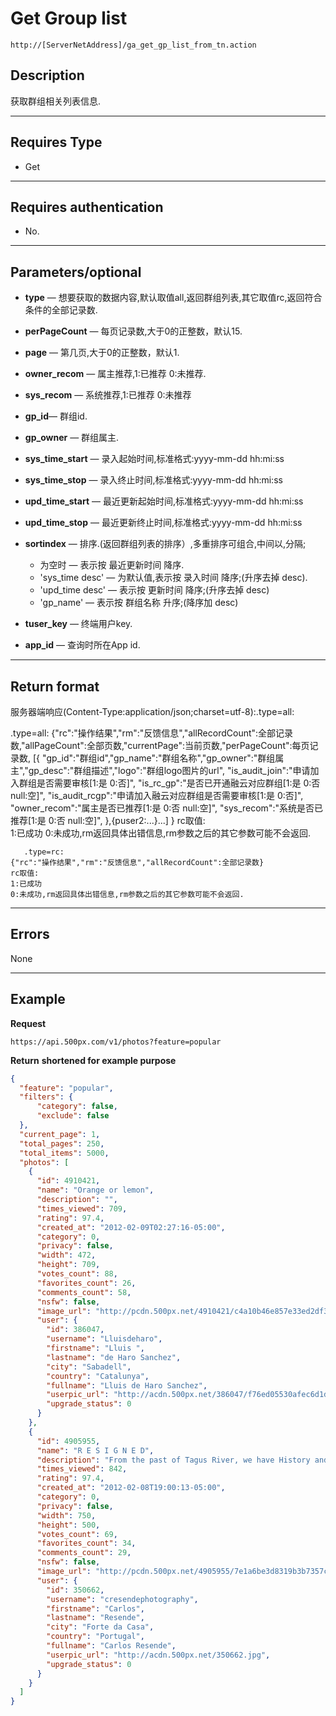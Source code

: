 # Get Group list
    http://[ServerNetAddress]/ga_get_gp_list_from_tn.action

## Description
获取群组相关列表信息.

***

## Requires Type

* Get

***
## Requires authentication
* No.

***

## Parameters/optional
- **type** — 想要获取的数据内容,默认取值all,返回群组列表,其它取值rc,返回符合条件的全部记录数.
 - **perPageCount** — 每页记录数,大于0的正整数，默认15.
- **page** — 第几页,大于0的正整数，默认1.
- **owner_recom** — 属主推荐,1:已推荐 0:未推荐.
- **sys_recom** — 系统推荐,1:已推荐 0:未推荐
- **gp_id**— 群组id.
- **gp_owner** — 群组属主.
- **sys_time_start** — 录入起始时间,标准格式:yyyy-mm-dd hh:mi:ss
- **sys_time_stop** — 录入终止时间,标准格式:yyyy-mm-dd hh:mi:ss
- **upd_time_start** — 最近更新起始时间,标准格式:yyyy-mm-dd hh:mi:ss
- **upd_time_stop** — 最近更新终止时间,标准格式:yyyy-mm-dd hh:mi:ss
- **sortindex** — 排序.(返回群组列表的排序）,多重排序可组合,中间以,分隔;
    - 为空时 — 表示按 最近更新时间 降序.
    - 'sys_time desc' — 为默认值,表示按 录入时间 降序;(升序去掉 desc).
    - 'upd_time desc' — 表示按 更新时间 降序;(升序去掉 desc)
    - 'gp_name' — 表示按 群组名称 升序;(降序加 desc)

- **tuser_key** — 终端用户key.
- **app_id** — 查询时所在App id.


***

## Return format
服务器端响应(Content-Type:application/json;charset=utf-8):.type=all:

.type=all:
	{"rc":"操作结果","rm":"反馈信息","allRecordCount":全部记录数,"allPageCount":全部页数,"currentPage":当前页数,"perPageCount":每页记录数,
		[{
		"gp_id":"群组id","gp_name":"群组名称","gp_owner":"群组属主","gp_desc":"群组描述","logo":"群组logo图片的url",
		"is_audit_join":"申请加入群组是否需要审核[1:是 0:否]",
		"is_rc_gp":"是否已开通融云对应群组[1:是 0:否 null:空]",
		"is_audit_rcgp":"申请加入融云对应群组是否需要审核[1:是 0:否]",
		"owner_recom":"属主是否已推荐[1:是 0:否 null:空]",
		"sys_recom":"系统是否已推荐[1:是 0:否 null:空]",
		},{puser2:...}...]
	}
	rc取值:	
	1:已成功
	0:未成功,rm返回具体出错信息,rm参数之后的其它参数可能不会返回.


       .type=rc:
	{"rc":"操作结果","rm":"反馈信息","allRecordCount":全部记录数}
	rc取值:	
	1:已成功
	0:未成功,rm返回具体出错信息,rm参数之后的其它参数可能不会返回.
***

## Errors
None

***

## Example
**Request**

    https://api.500px.com/v1/photos?feature=popular

**Return** __shortened for example purpose__
``` json
{
  "feature": "popular",
  "filters": {
      "category": false,
      "exclude": false
  },
  "current_page": 1,
  "total_pages": 250,
  "total_items": 5000,
  "photos": [
    {
      "id": 4910421,
      "name": "Orange or lemon",
      "description": "",
      "times_viewed": 709,
      "rating": 97.4,
      "created_at": "2012-02-09T02:27:16-05:00",
      "category": 0,
      "privacy": false,
      "width": 472,
      "height": 709,
      "votes_count": 88,
      "favorites_count": 26,
      "comments_count": 58,
      "nsfw": false,
      "image_url": "http://pcdn.500px.net/4910421/c4a10b46e857e33ed2df35749858a7e45690dae7/2.jpg",
      "user": {
        "id": 386047,
        "username": "Lluisdeharo",
        "firstname": "Lluis ",
        "lastname": "de Haro Sanchez",
        "city": "Sabadell",
        "country": "Catalunya",
        "fullname": "Lluis de Haro Sanchez",
        "userpic_url": "http://acdn.500px.net/386047/f76ed05530afec6d1d0bd985b98a91ce0ce49049/1.jpg?0",
        "upgrade_status": 0
      }
    },
    {
      "id": 4905955,
      "name": "R E S I G N E D",
      "description": "From the past of Tagus River, we have History and memories, some of them abandoned and disclaimed in their margins ...",
      "times_viewed": 842,
      "rating": 97.4,
      "created_at": "2012-02-08T19:00:13-05:00",
      "category": 0,
      "privacy": false,
      "width": 750,
      "height": 500,
      "votes_count": 69,
      "favorites_count": 34,
      "comments_count": 29,
      "nsfw": false,
      "image_url": "http://pcdn.500px.net/4905955/7e1a6be3d8319b3b7357c6390289b20c16a26111/2.jpg",
      "user": {
        "id": 350662,
        "username": "cresendephotography",
        "firstname": "Carlos",
        "lastname": "Resende",
        "city": "Forte da Casa",
        "country": "Portugal",
        "fullname": "Carlos Resende",
        "userpic_url": "http://acdn.500px.net/350662.jpg",
        "upgrade_status": 0
      }
    }
  ]
}

